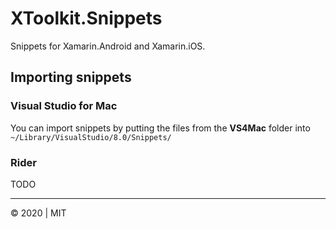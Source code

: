 # XToolkit.Snippets

Snippets for Xamarin.Android and Xamarin.iOS.

## Importing snippets

### Visual Studio for Mac

You can import snippets by putting the files from the **VS4Mac** folder into `~/Library/VisualStudio/8.0/Snippets/`

### Rider

TODO

---
&copy; 2020 | MIT
